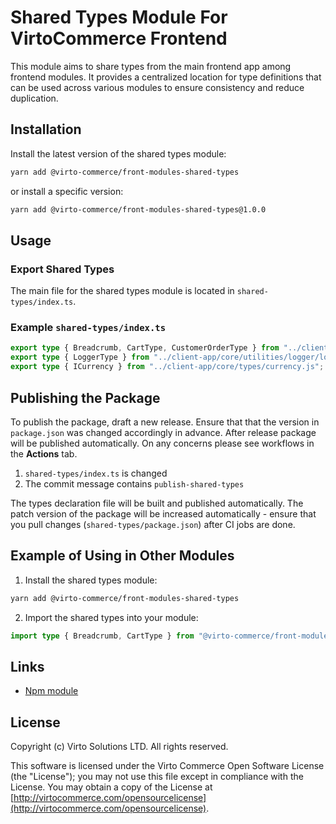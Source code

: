 # Shared Types Module For VirtoCommerce Frontend

This module aims to share types from the main frontend app among frontend modules. It provides a centralized location for type definitions that can be used across various modules to ensure consistency and reduce duplication.

## Installation

Install the latest version of the shared types module:

```bash
yarn add @virto-commerce/front-modules-shared-types
```

or install a specific version:

```bash
yarn add @virto-commerce/front-modules-shared-types@1.0.0
```

## Usage

### Export Shared Types

The main file for the shared types module is located in `shared-types/index.ts`.

### Example `shared-types/index.ts`

```ts
export type { Breadcrumb, CartType, CustomerOrderType } from "../client-app/core/api/graphql/types.js";
export type { LoggerType } from "../client-app/core/utilities/logger/logger.type.js";
export type { ICurrency } from "../client-app/core/types/currency.js";
```

## Publishing the Package

To publish the package, draft a new release. Ensure that that the version in `package.json` was changed accordingly in advance. After release package will be published automatically. On any concerns please see workflows in the **Actions** tab.

1. `shared-types/index.ts` is changed
2. The commit message contains `publish-shared-types`

The types declaration file will be built and published automatically. The patch version of the package will be increased automatically - ensure that you pull changes (`shared-types/package.json`) after CI jobs are done.

## Example of Using in Other Modules

1. Install the shared types module:

```bash
yarn add @virto-commerce/front-modules-shared-types
```

2. Import the shared types into your module:

```ts
import type { Breadcrumb, CartType } from "@virto-commerce/front-modules-shared-types";
```

## Links

- [Npm module](https://www.npmjs.com/package/@virto-commerce/front-modules-shared-types)

## License

Copyright (c) Virto Solutions LTD. All rights reserved.

This software is licensed under the Virto Commerce Open Software License (the "License"); you may not use this file except in compliance with the License. You may obtain a copy of the License at [http://virtocommerce.com/opensourcelicense](http://virtocommerce.com/opensourcelicense).
